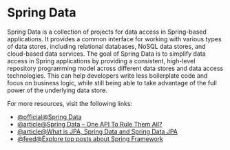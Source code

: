 # Spring Data

Spring Data is a collection of projects for data access in Spring-based applications. It provides a common interface for working with various types of data stores, including relational databases, NoSQL data stores, and cloud-based data services. The goal of Spring Data is to simplify data access in Spring applications by providing a consistent, high-level repository programming model across different data stores and data access technologies. This can help developers write less boilerplate code and focus on business logic, while still being able to take advantage of the full power of the underlying data store.

For more resources, visit the following links:

- [@official@Spring Data](https://spring.io/projects/spring-data)
- [@article@Spring Data – One API To Rule Them All?](https://www.infoq.com/articles/spring-data-intro/)
- [@article@What is JPA, Spring Data and Spring Data JPA](https://www.amitph.com/jpa-and-spring-data-jpa/)
- [@feed@Explore top posts about Spring Framework](https://app.daily.dev/tags/spring?ref=roadmapsh)
